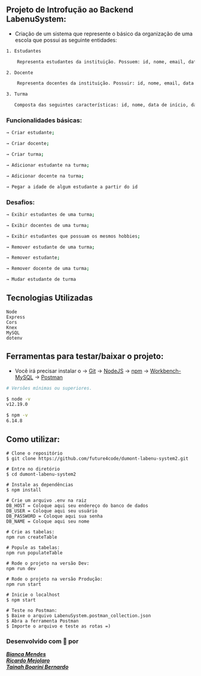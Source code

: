 ## Projeto de Introfução ao Backend LabenuSystem:

- Criação de um sistema que represente o básico da organização de uma escola que possui as seguinte entidades:

```sh
1. Estudantes 

    Representa estudantes da instituição. Possuem: id, nome, email, data de nascimento e os principais hobbies deles.
``` 
```sh
2. Docente

    Representa docentes da instituição. Possuir: id, nome, email, data de nascimento e todas as especialidades deles.
 ```
 ```sh
3. Turma

    Composta das seguintes características: id, nome, data de início, data de término, lista de professores responsáveis, uma lista de alunos e módulo atual em que a turma está.
 ```

 

### Funcionalidades básicas:

```sh
→ Criar estudante;

→ Criar docente;

→ Criar turma;

→ Adicionar estudante na turma;

→ Adicionar docente na turma;

→ Pegar a idade de algum estudante a partir do id
 ```

### Desafios:

 ```sh
→ Exibir estudantes de uma turma;

→ Exibir docentes de uma turma;

→ Exibir estudantes que possuam os mesmos hobbies;

→ Remover estudante de uma turma;

→ Remover estudante;

→ Remover docente de uma turma;

→ Mudar estudante de turma
 ```

## Tecnologias Utilizadas
```
Node
Express
Cors
Knex
MySQL
dotenv
```

## Ferramentas para testar/baixar o projeto:
- Você irá precisar instalar o 
→ [Git](https://git-scm.com/)
→ [NodeJS](https://nodejs.org/pt-br/download/) 
→ [npm](https://www.npmjs.com/get-npm) 
→ [Workbench- MySQL](https://dev.mysql.com/downloads/workbench/) 
→ [Postman](https://www.postman.com/downloads/)

```bash
# Versões mínimas ou superiores.

$ node -v
v12.19.0

$ npm -v
6.14.8
```



## Como utilizar: 
```
# Clone o repositório
$ git clone https://github.com/future4code/dumont-labenu-system2.git
```
```
# Entre no diretório
$ cd dumont-labenu-system2
```
```
# Instale as dependências
$ npm install
```
```
# Crie um arquivo .env na raiz
DB_HOST = Coloque aqui seu endereço do banco de dados
DB_USER = Coloque aqui seu usuário
DB_PASSWORD = Coloque aqui sua senha
DB_NAME = Coloque aqui seu nome 
```

```
# Crie as tabelas:
npm run createTable
```
```
# Popule as tabelas:
npm run populateTable
```
```
# Rode o projeto na versão Dev:
npm run dev
```
```
# Rode o projeto na versão Produção:
npm run start
```
```
# Inicie o localhost
$ npm start
```

```
# Teste no Postman:
$ Baixe o arquivo LabenuSystem.postman_collection.json
$ Abra a ferramenta Postman
$ Importe o arquivo e teste as rotas =)
```

### Desenvolvido com 💙️ por

<a href="https://www.linkedin.com/in/bianca-cmendes/" target="_blank">***Bianca Mendes***</a>
<br/> 
<a href="https://www.linkedin.com/in/ricardo-mejolaro/" target="_blank">***Ricardo Mejolaro***</a>
<br/> 
<a href="https://www.linkedin.com/in/tainah-bernardo/" target="_blank">***Tainah Boarini Bernardo***</a>
<br/> 
